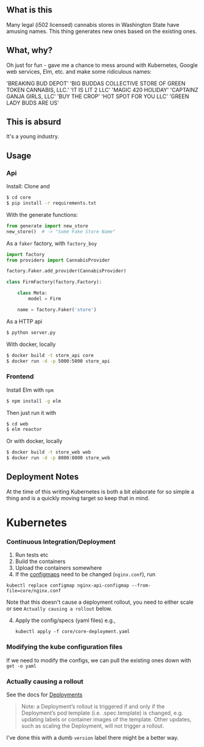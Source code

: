 ## What is this

Many legal (i502 licensed) cannabis stores in Washington State have amusing names. This thing generates new ones based on the existing ones.

## What, why?

Oh just for fun - gave me a chance to mess around with Kubernetes, Google web services, Elm, etc. and make some ridiculous names:

'BREAKING BUD DEPOT'
'BIG BUDDAS COLLECTIVE STORE OF GREEN TOKEN CANNABIS, LLC.'
'IT IS LIT 2 LLC'
'MAGIC 420 HOLIDAY'
'CAPTAINZ GANJA GIRLS, LLC'
'BUY THE CROP'
'HOT SPOT FOR YOU LLC'
'GREEN LADY BUDS ARE US'

## This is absurd

It's a young industry.

## Usage

### Api

Install:
Clone and

```bash
$ cd core
$ pip install -r requirements.txt
```

With the generate functions:

```python
from generate import new_store
new_store()  # -> "Some Fake Store Name"

```

As a `faker` factory, with `factory_boy`

```python
import factory
from providers import CannabisProvider

factory.Faker.add_provider(CannabisProvider)

class FirmFactory(factory.Factory):

    class Meta:
        model = Firm

    name = factory.Faker('store')
```

As a HTTP api

```bash
$ python server.py
```

With docker, locally

```bash
$ docker build -t store_api core
$ docker run -d -p 5000:5000 store_api
```

### Frontend

Install Elm with `npm`

```bash
$ npm install -g elm
```

Then just run it with

```bash
$ cd web
$ elm reactor
```

Or with docker, locally

```bash
$ docker build -t store_web web
$ docker run -d -p 8000:8000 store_web
```

## Deployment Notes

At the time of this writing Kubernetes is both a bit elaborate for so simple a thing and is a quickly moving target so keep that in mind.

# Kubernetes

### Continuous Integration/Deployment

1. Run tests etc
2. Build the containers
3. Upload the containers somewhere
4. If the [configmaps](http://kubernetes.io/docs/user-guide/configmap/) need to be changed (`nginx.conf`), run

  ```
  kubectl replace configmap nginx-api-configmap --from-file=core/nginx.conf
  ```

  Note that this doesn't cause a deployment rollout, you need to either scale or see `Actually causing a rollout` below.

4. Apply the config/specs (yaml files) e.g.,
   ```
   kubectl apply -f core/core-deployment.yaml
   ```

### Modifying the kube configuration files

If we need to modify the configs, we can pull the existing ones down with `get -o yaml`

### Actually causing a rollout

See the docs for [Deployments](http://kubernetes.io/docs/user-guide/deployments/)

> Note: a Deployment’s rollout is triggered if and only if the Deployment’s pod template (i.e. .spec.template) is changed, e.g. updating labels or container images of the template. Other updates, such as scaling the Deployment, will not trigger a rollout.

I've done this with a dumb `version` label there might be a better way.
